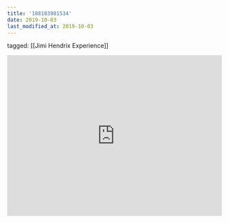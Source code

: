 ```yaml
---
title: '188103981534'
date: 2019-10-03
last_modified_at: 2019-10-03
---
```

tagged: [[Jimi Hendrix Experience]]
<iframe allow="accelerometer; autoplay; clipboard-write; encrypted-media; gyroscope; picture-in-picture" allowfullscreen="" frameborder="0" height="375" id="youtube_iframe" src="https://www.youtube.com/embed/IZBlqcbpmxY?feature=oembed&amp;enablejsapi=1&amp;origin=https://safe.txmblr.com&amp;wmode=opaque" width="500"></iframe>